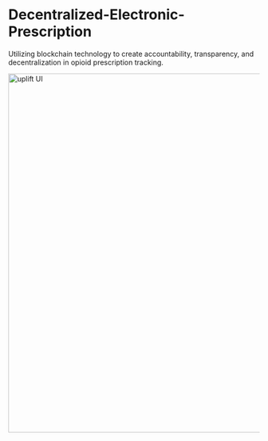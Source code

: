 # Decentralized-Electronic-Prescription
Utilizing blockchain technology to create accountability, transparency, and decentralization in opioid prescription tracking.

<img width="719" alt="uplift UI" src="https://user-images.githubusercontent.com/93875258/187073452-8f09bb8b-9ad9-4375-8a9f-bc4835892c96.png">

